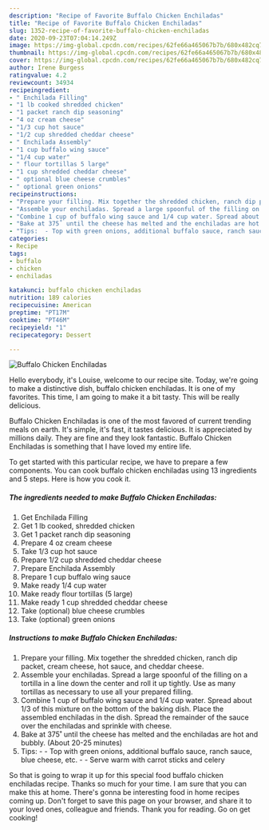 ```yaml
---
description: "Recipe of Favorite Buffalo Chicken Enchiladas"
title: "Recipe of Favorite Buffalo Chicken Enchiladas"
slug: 1352-recipe-of-favorite-buffalo-chicken-enchiladas
date: 2020-09-23T07:04:14.249Z
image: https://img-global.cpcdn.com/recipes/62fe66a465067b7b/680x482cq70/buffalo-chicken-enchiladas-recipe-main-photo.jpg
thumbnail: https://img-global.cpcdn.com/recipes/62fe66a465067b7b/680x482cq70/buffalo-chicken-enchiladas-recipe-main-photo.jpg
cover: https://img-global.cpcdn.com/recipes/62fe66a465067b7b/680x482cq70/buffalo-chicken-enchiladas-recipe-main-photo.jpg
author: Irene Burgess
ratingvalue: 4.2
reviewcount: 34934
recipeingredient:
- " Enchilada Filling"
- "1 lb cooked shredded chicken"
- "1 packet ranch dip seasoning"
- "4 oz cream cheese"
- "1/3 cup hot sauce"
- "1/2 cup shredded cheddar cheese"
- " Enchilada Assembly"
- "1 cup buffalo wing sauce"
- "1/4 cup water"
- " flour tortillas 5 large"
- "1 cup shredded cheddar cheese"
- " optional blue cheese crumbles"
- " optional green onions"
recipeinstructions:
- "Prepare your filling. Mix together the shredded chicken, ranch dip packet, cream cheese, hot sauce, and cheddar cheese."
- "Assemble your enchiladas. Spread a large spoonful of the filling on a tortilla in a line down the center and roll it up tightly. Use as many tortillas as necessary to use all your prepared filling."
- "Combine 1 cup of buffalo wing sauce and 1/4 cup water. Spread about 1/3 of this mixture on the bottom of the baking dish. Place the assembled enchiladas in the dish. Spread the remainder of the sauce over the enchiladas and sprinkle with cheese."
- "Bake at 375˚ until the cheese has melted and the enchiladas are hot and bubbly. (About 20-25 minutes)"
- "Tips:  - Top with green onions, additional buffalo sauce, ranch sauce, blue cheese, etc.  - Serve warm with carrot sticks and celery"
categories:
- Recipe
tags:
- buffalo
- chicken
- enchiladas

katakunci: buffalo chicken enchiladas 
nutrition: 189 calories
recipecuisine: American
preptime: "PT17M"
cooktime: "PT46M"
recipeyield: "1"
recipecategory: Dessert

---
```



![Buffalo Chicken Enchiladas](https://img-global.cpcdn.com/recipes/62fe66a465067b7b/680x482cq70/buffalo-chicken-enchiladas-recipe-main-photo.jpg)

Hello everybody, it's Louise, welcome to our recipe site. Today, we're going to make a distinctive dish, buffalo chicken enchiladas. It is one of my favorites. This time, I am going to make it a bit tasty. This will be really delicious.

Buffalo Chicken Enchiladas is one of the most favored of current trending meals on earth. It's simple, it's fast, it tastes delicious. It is appreciated by millions daily. They are fine and they look fantastic. Buffalo Chicken Enchiladas is something that I have loved my entire life.




To get started with this particular recipe, we have to prepare a few components. You can cook buffalo chicken enchiladas using 13 ingredients and 5 steps. Here is how you cook it.

<!--inarticleads1-->

##### The ingredients needed to make Buffalo Chicken Enchiladas:

1. Get  Enchilada Filling
1. Get 1 lb cooked, shredded chicken
1. Get 1 packet ranch dip seasoning
1. Prepare 4 oz cream cheese
1. Take 1/3 cup hot sauce
1. Prepare 1/2 cup shredded cheddar cheese
1. Prepare  Enchilada Assembly
1. Prepare 1 cup buffalo wing sauce
1. Make ready 1/4 cup water
1. Make ready  flour tortillas (5 large)
1. Make ready 1 cup shredded cheddar cheese
1. Take  (optional) blue cheese crumbles
1. Take  (optional) green onions




<!--inarticleads2-->

##### Instructions to make Buffalo Chicken Enchiladas:

1. Prepare your filling. Mix together the shredded chicken, ranch dip packet, cream cheese, hot sauce, and cheddar cheese.
1. Assemble your enchiladas. Spread a large spoonful of the filling on a tortilla in a line down the center and roll it up tightly. Use as many tortillas as necessary to use all your prepared filling.
1. Combine 1 cup of buffalo wing sauce and 1/4 cup water. Spread about 1/3 of this mixture on the bottom of the baking dish. Place the assembled enchiladas in the dish. Spread the remainder of the sauce over the enchiladas and sprinkle with cheese.
1. Bake at 375˚ until the cheese has melted and the enchiladas are hot and bubbly. (About 20-25 minutes)
1. Tips:  - - Top with green onions, additional buffalo sauce, ranch sauce, blue cheese, etc.  - - Serve warm with carrot sticks and celery




So that is going to wrap it up for this special food buffalo chicken enchiladas recipe. Thanks so much for your time. I am sure that you can make this at home. There's gonna be interesting food in home recipes coming up. Don't forget to save this page on your browser, and share it to your loved ones, colleague and friends. Thank you for reading. Go on get cooking!
